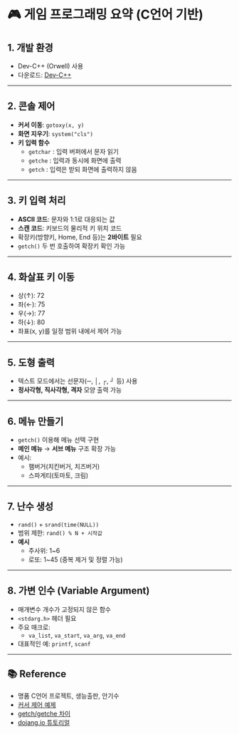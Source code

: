 # 🎮 게임 프로그래밍 요약 (C언어 기반)

## 1. 개발 환경
- Dev-C++ (Orwell) 사용  
- 다운로드: [Dev-C++](https://sourceforge.net/projects/orwelldevcpp/)

---

## 2. 콘솔 제어
- **커서 이동**: `gotoxy(x, y)`  
- **화면 지우기**: `system("cls")`  
- **키 입력 함수**
  - `getchar` : 입력 버퍼에서 문자 읽기  
  - `getche` : 입력과 동시에 화면에 출력  
  - `getch`  : 입력은 받되 화면에 출력하지 않음  

---

## 3. 키 입력 처리
- **ASCII 코드**: 문자와 1:1로 대응되는 값  
- **스캔 코드**: 키보드의 물리적 키 위치 코드  
- 확장키(방향키, Home, End 등)는 **2바이트** 필요  
- `getch()` 두 번 호출하여 확장키 확인 가능  

---

## 4. 화살표 키 이동
- 상(↑): 72  
- 좌(←): 75  
- 우(→): 77  
- 하(↓): 80  
- 좌표(x, y)를 일정 범위 내에서 제어 가능  

---

## 5. 도형 출력
- 텍스트 모드에서는 선문자(─, │, ┌, ┘ 등) 사용  
- **정사각형, 직사각형, 격자** 모양 출력 가능  

---

## 6. 메뉴 만들기
- `getch()` 이용해 메뉴 선택 구현  
- **메인 메뉴** → **서브 메뉴** 구조 확장 가능  
- 예시:
  - 햄버거(치킨버거, 치즈버거)  
  - 스파게티(토마토, 크림)  

---

## 7. 난수 생성
- `rand()` + `srand(time(NULL))`  
- 범위 제한: `rand() % N + 시작값`  
- **예시**
  - 주사위: 1~6  
  - 로또: 1~45 (중복 제거 및 정렬 가능)  

---

## 8. 가변 인수 (Variable Argument)
- 매개변수 개수가 고정되지 않은 함수  
- `<stdarg.h>` 헤더 필요  
- 주요 매크로:
  - `va_list`, `va_start`, `va_arg`, `va_end`  
- 대표적인 예: `printf`, `scanf`  

---

## 📚 Reference
- 명품 C언어 프로젝트, 생능출판, 안기수  
- [커서 제어 예제](http://egloos.zum.com/EireneHue/v/350618)  
- [getch/getche 차이](https://kcoder.tistory.com/entry/getchar-getch-getche%EC%9D%98-%EC%B0%A8%EC%9D%B4%EC%A0%90-%EC%98%88%EC%A0%9C%EC%86%8C%EC%8A%A4-%EA%B7%B8%EB%A6%BC)  
- [dojang.io 튜토리얼](https://dojang.io/mod/page/view.php?id=763)  
